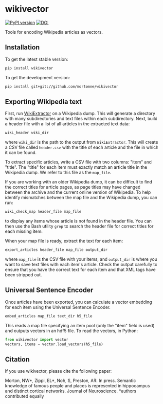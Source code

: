# wikivector

[![PyPI version](https://badge.fury.io/py/wikivector.svg)](https://badge.fury.io/py/wikivector)
[![DOI](https://zenodo.org/badge/DOI/10.5281/zenodo.4453878.svg)](https://doi.org/10.5281/zenodo.4453878)

Tools for encoding Wikipedia articles as vectors.

## Installation

To get the latest stable version:

```bash
pip install wikivector
```

To get the development version:

```bash
pip install git+git://github.com/mortonne/wikivector
```

## Exporting Wikipedia text

First, run [WikiExtractor](https://github.com/attardi/wikiextractor)
on a Wikipedia dump. This will generate a directory with many 
subdirectories and text files within each subdirectory. Next, build 
a header file with a list of all articles in the extracted text data:

```bash
wiki_header wiki_dir
```

where `wiki_dir` is the path to the output from `WikiExtractor`. 
This will create a CSV file called `header.csv` with the title of each 
article and the file in which it can be found.

To extract specific articles, write a CSV file with two columns: "item"
and "title". The "title" for each item must exactly match an article
title in the Wikipedia dump. We refer to this file as the `map_file`.

If you are working with an older Wikipedia dump, it can be difficult to 
find the correct titles for article pages, as page titles may have changed
between the archive and the current online version of Wikipedia. To help 
identify mismatches between the map file and the Wikipedia dump, you can 
run:

```bash
wiki_check_map header_file map_file
```

to display any items whose article is not found in the header file. You 
can then use the Bash utility `grep` to search the header file for correct 
titles for each missing item.

When your map file is ready, extract the text for each item:

```bash
export_articles header_file map_file output_dir
```

where `map_file` is the CSV file with your items, and `output_dir` is
where you want to save text files with each item's article. Check the
output carefully to ensure that you have the correct text for each item
and that XML tags have been stripped out.

## Universal Sentence Encoder

Once articles have been exported, you can calculate a vector embedding
for each item using the Universal Sentence Encoder.

```bash
embed_articles map_file text_dir h5_file
```

This reads a map file specifying an item pool (only the "item" field is 
used) and outputs vectors in an hdf5 file. To read the vectors, in 
Python:

```python
from wikivector import vector
vectors, items = vector.load_vectors(h5_file)
```

## Citation

If you use wikivector, please cite the following paper:

Morton, NW*, Zippi, EL*, Noh, S, Preston, AR. In press.
Semantic knowledge of famous people and places is represented in hippocampus and distinct cortical networks.
Journal of Neuroscience. *authors contributed equally
